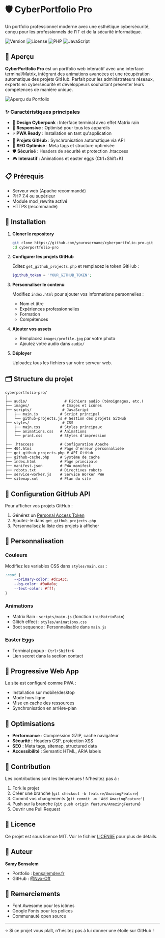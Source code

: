 # 🛡️ CyberPortfolio Pro

Un portfolio professionnel moderne avec une esthétique cybersécurité, conçu pour les professionnels de l'IT et de la sécurité informatique.

![Version](https://img.shields.io/badge/version-1.0.0-dc143c.svg)
![License](https://img.shields.io/badge/license-MIT-green.svg)
![PHP](https://img.shields.io/badge/PHP-7.4%2B-777BB4.svg)
![JavaScript](https://img.shields.io/badge/JavaScript-ES6-F7DF1E.svg)

## 🚀 Aperçu

**CyberPortfolio Pro** est un portfolio web interactif avec une interface terminal/Matrix, intégrant des animations avancées et une récupération automatique des projets GitHub. Parfait pour les administrateurs réseaux, experts en cybersécurité et développeurs souhaitant présenter leurs compétences de manière unique.

![Aperçu du Portfolio](https://github.com/Nyx-Off/CyberPortfolio-Pro/blob/main/portfolio.gif)


### ✨ Caractéristiques principales

- 🎨 **Design Cyberpunk** : Interface terminal avec effet Matrix rain
- 📱 **Responsive** : Optimisé pour tous les appareils
- ⚡ **PWA Ready** : Installation en tant qu'application
- 🔄 **Projets GitHub** : Synchronisation automatique via API
- 🎯 **SEO Optimisé** : Meta tags et structure optimisée
- 🛡️ **Sécurisé** : Headers de sécurité et protection .htaccess
- 🎮 **Interactif** : Animations et easter eggs (Ctrl+Shift+K)

## 📋 Prérequis

- Serveur web (Apache recommandé)
- PHP 7.4 ou supérieur
- Module mod_rewrite activé
- HTTPS (recommandé)

## 🔧 Installation

1. **Cloner le repository**
   ```bash
   git clone https://github.com/yourusername/cyberportfolio-pro.git
   cd cyberportfolio-pro
   ```

2. **Configurer les projets GitHub**
   
   Éditez `get_github_projects.php` et remplacez le token GitHub :
   ```php
   $github_token = 'YOUR_GITHUB_TOKEN';
   ```

3. **Personnaliser le contenu**
   
   Modifiez `index.html` pour ajouter vos informations personnelles :
   - Nom et titre
   - Expériences professionnelles
   - Formation
   - Compétences

4. **Ajouter vos assets**
   - Remplacez `images/profile.jpg` par votre photo
   - Ajoutez votre audio dans `audio/`

5. **Déployer**
   
   Uploadez tous les fichiers sur votre serveur web.

## 🗂️ Structure du projet

```
cyberportfolio-pro/
│
├── audio/                 # Fichiers audio (témoignages, etc.)
├── images/               # Images et icônes
├── scripts/              # JavaScript
│   ├── main.js          # Script principal
│   └── github-projects.js # Gestion des projets GitHub
├── styles/               # CSS
│   ├── main.css         # Styles principaux
│   ├── animations.css   # Animations
│   └── print.css        # Styles d'impression
│
├── .htaccess            # Configuration Apache
├── 404.html             # Page d'erreur personnalisée
├── get_github_projects.php # API GitHub
├── github-cache.php     # Système de cache
├── index.html           # Page principale
├── manifest.json        # PWA manifest
├── robots.txt           # Directives robots
├── service-worker.js    # Service Worker PWA
└── sitemap.xml          # Plan du site
```

## 🔐 Configuration GitHub API

Pour afficher vos projets GitHub :

1. Générez un [Personal Access Token](https://github.com/settings/tokens)
2. Ajoutez-le dans `get_github_projects.php`
3. Personnalisez la liste des projets à afficher

## 🎨 Personnalisation

### Couleurs
Modifiez les variables CSS dans `styles/main.css` :
```css
:root {
    --primary-color: #dc143c;
    --bg-color: #0a0a0a;
    --text-color: #fff;
}
```

### Animations
- Matrix Rain : `scripts/main.js` (fonction `initMatrixRain`)
- Glitch effect : `styles/animations.css`
- Boot sequence : Personnalisable dans `main.js`

### Easter Eggs
- Terminal popup : `Ctrl+Shift+K`
- Lien secret dans la section contact

## 📱 Progressive Web App

Le site est configuré comme PWA :
- Installation sur mobile/desktop
- Mode hors ligne
- Mise en cache des ressources
- Synchronisation en arrière-plan

## 🚀 Optimisations

- **Performance** : Compression GZIP, cache navigateur
- **Sécurité** : Headers CSP, protection XSS
- **SEO** : Meta tags, sitemap, structured data
- **Accessibilité** : Semantic HTML, ARIA labels

## 🤝 Contribution

Les contributions sont les bienvenues ! N'hésitez pas à :
1. Fork le projet
2. Créer une branche (`git checkout -b feature/AmazingFeature`)
3. Commit vos changements (`git commit -m 'Add AmazingFeature'`)
4. Push sur la branche (`git push origin feature/AmazingFeature`)
5. Ouvrir une Pull Request

## 📄 Licence

Ce projet est sous licence MIT. Voir le fichier [LICENSE](LICENSE) pour plus de détails.

## 👤 Auteur

**Samy Bensalem**
- Portfolio : [bensalemdev.fr](https://bensalemdev.fr)
- GitHub : [@Nyx-Off](https://github.com/Nyx-Off)

## 🙏 Remerciements

- Font Awesome pour les icônes
- Google Fonts pour les polices
- Communauté open source

---

⭐ Si ce projet vous plaît, n'hésitez pas à lui donner une étoile sur GitHub !
